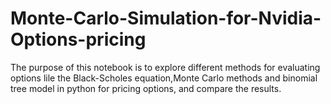 # Monte-Carlo-Simulation-for-Nvidia-Options-pricing
The purpose of this notebook is to explore different methods for evaluating options lile the  Black-Scholes equation,Monte Carlo methods and binomial tree model in python  for  pricing  options, and compare the results.
